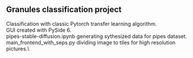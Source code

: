 ## Granules classification project

Classification with classic Pytorch transfer learning algorithm.\
GUI created with PySide 6.\
pipes-stable-diffusion.ipynb generating sythesized data for pipes dataset.\
main_frontend_with_seps.py dividing image to tiles for high resolution pictures.\